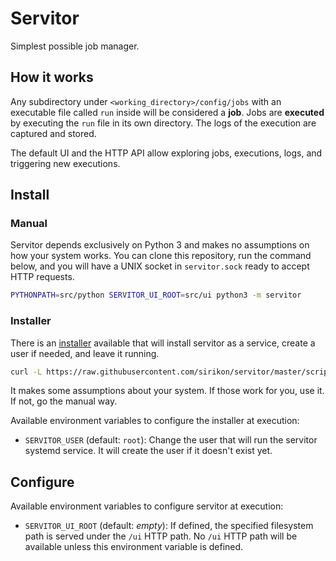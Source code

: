 # Servitor

Simplest possible job manager.

## How it works

Any subdirectory under `<working_directory>/config/jobs` with an executable file called `run` inside will be considered a **job**. Jobs are **executed** by executing the `run` file in its own directory. The logs of the execution are captured and stored.

The default UI and the HTTP API allow exploring jobs, executions, logs, and triggering new executions.

## Install

### Manual

Servitor depends exclusively on Python 3 and makes no assumptions on how your system works. You can clone this repository, run the command below, and you will have a UNIX socket in `servitor.sock` ready to accept HTTP requests.

```bash
PYTHONPATH=src/python SERVITOR_UI_ROOT=src/ui python3 -m servitor
```

### Installer

There is an [installer](./scripts/servitor-installer.sh) available that will install servitor as a service, create a user if needed, and leave it running.

```bash
curl -L https://raw.githubusercontent.com/sirikon/servitor/master/scripts/servitor-installer.sh | bash
```

It makes some assumptions about your system. If those work for you, use it. If not, go the manual way.

Available environment variables to configure the installer at execution:

- `SERVITOR_USER` (default: `root`): Change the user that will run the servitor systemd service. It will create the user if it doesn't exist yet.

## Configure

Available environment variables to configure servitor at execution:

- `SERVITOR_UI_ROOT` (default: _empty_): If defined, the specified filesystem path is served under the `/ui` HTTP path. No `/ui` HTTP path will be available unless this environment variable is defined.
